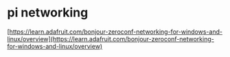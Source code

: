 # pi networking

[https://learn.adafruit.com/bonjour-zeroconf-networking-for-windows-and-linux/overview](https://learn.adafruit.com/bonjour-zeroconf-networking-for-windows-and-linux/overview)





